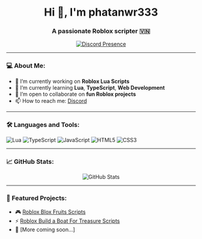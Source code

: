<h1 align="center">Hi 👋, I'm phatanwr333</h1>
<h3 align="center">A passionate Roblox scripter 🇻🇳</h3>

<p align="center">
  <a href="https://discord.com/users/915056069020123187">
    <img src="https://lanyard.cnrad.dev/api/915056069020123187" alt="Discord Presence" />
  </a>
</p>

---

### 💻 About Me:
- 🔭 I’m currently working on **Roblox Lua Scripts**  
- 🌱 I’m currently learning **Lua**, **TypeScript**, **Web Development**  
- 🤝 I’m open to collaborate on **fun Roblox projects**  
- 📫 How to reach me: [Discord](https://discord.com/users/915056069020123187)  

---

### 🛠️ Languages and Tools:
<p align="left">
  <img src="https://img.shields.io/badge/Lua-2C2D72?style=for-the-badge&logo=lua&logoColor=white" alt="Lua" />
  <img src="https://img.shields.io/badge/TypeScript-007ACC?style=for-the-badge&logo=typescript&logoColor=white" alt="TypeScript" />
  <img src="https://img.shields.io/badge/JavaScript-F7DF1E?style=for-the-badge&logo=javascript&logoColor=black" alt="JavaScript" />
  <img src="https://img.shields.io/badge/HTML5-E34F26?style=for-the-badge&logo=html5&logoColor=white" alt="HTML5" />
  <img src="https://img.shields.io/badge/CSS3-1572B6?style=for-the-badge&logo=css3&logoColor=white" alt="CSS3" />
</p>

---

### 📈 GitHub Stats:
<p align="center">
  <img src="https://github-readme-stats.vercel.app/api?username=phatanwr333&show_icons=true&theme=radical" alt="GitHub Stats" />
</p>

---

### 🌟 Featured Projects:
- 🎮 [Roblox Blox Fruits Scripts](#)  
- ⚡ [Roblox Build a Boat For Treasure Scripts](#)  
- 🚀 [More coming soon...]

